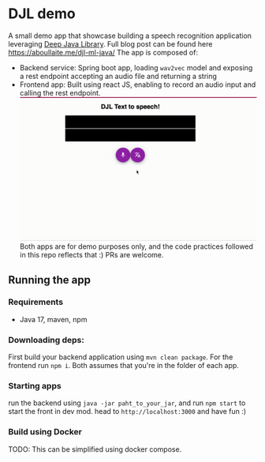 # DJL demo
A small demo app that showcase building a speech recognition application leveraging [Deep Java Library](http://djl.ai/). 
Full blog post can be found here https://aboullaite.me/djl-ml-java/
The app is composed of:
- Backend service: Spring boot app, loading `wav2vec` model and exposing a rest endpoint accepting an audio file and returning a string
- Frontend app: Built using react JS, enabling to record an audio input and calling the rest endpoint.
![App demo](./img/demo.gif)
Both apps are for demo purposes only, and the code practices followed in this repo reflects that :) PRs are welcome.

## Running the app
### Requirements
- Java 17, maven, npm
### Downloading deps:
First build your backend application using `mvn clean package`. For the frontend run `npm i`. Both assumes that you're in the folder of each app.
### Starting apps
run the backend using `java -jar paht_to_your_jar`, and run `npm start` to start the front in dev mod. head to `http://localhost:3000` and have fun :)
### Build using Docker
TODO: This can be simplified using docker compose. 
